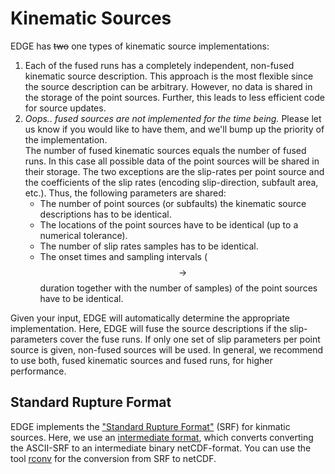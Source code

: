 # Kinematic Sources
EDGE has <strike>two</strike> one types of kinematic source implementations:
1. Each of the fused runs has a completely independent, non-fused kinematic source description.
   This approach is the most flexible since the source description can be arbitrary.
   However, no data is shared in the storage of the point sources.
   Further, this leads to less efficient code for source updates.
2. *Oops.. fused sources are not implemented for the time being.*
   Please let us know if you would like to have them, and we'll bump up the priority of the implementation. <br/>
   The number of fused kinematic sources equals the number of fused runs.
   In this case all possible data of the point sources will be shared in their storage.
   The two exceptions are the slip-rates per point source and the coefficients of the slip rates (encoding slip-direction, subfault area, etc.).
   Thus, the following parameters are shared:
     * The number of point sources (or subfaults) the kinematic source descriptions has to be identical.
     * The locations of the point sources have to be identical (up to a numerical tolerance).
     * The number of slip rates samples has to be identical.
     * The onset times and sampling intervals ($$\rightarrow$$ duration together with the number of samples) of the point sources have to be identical.

Given your input, EDGE will automatically determine the appropriate implementation.
Here, EDGE will fuse the source descriptions if the slip-parameters cover the fuse runs.
If only one set of slip parameters per point source is given, non-fused sources will be used.
In general, we recommend to use both, fused kinematic sources and fused runs, for higher performance.

## Standard Rupture Format
EDGE implements the ["Standard Rupture Format"](http://scec.usc.edu/scecpedia/Standard_Rupture_Format) (SRF) for kinmatic sources.
Here, we use an [intermediate format](https://github.com/SeisSol/SeisSol/wiki/Standard-Rupture-Format), which converts converting the ASCII-SRF to an intermediate binary netCDF-format.
You can use the tool [rconv](https://github.com/SeisSol/SeisSol/tree/master/preprocessing/science/rconv) for the conversion from SRF to netCDF.
